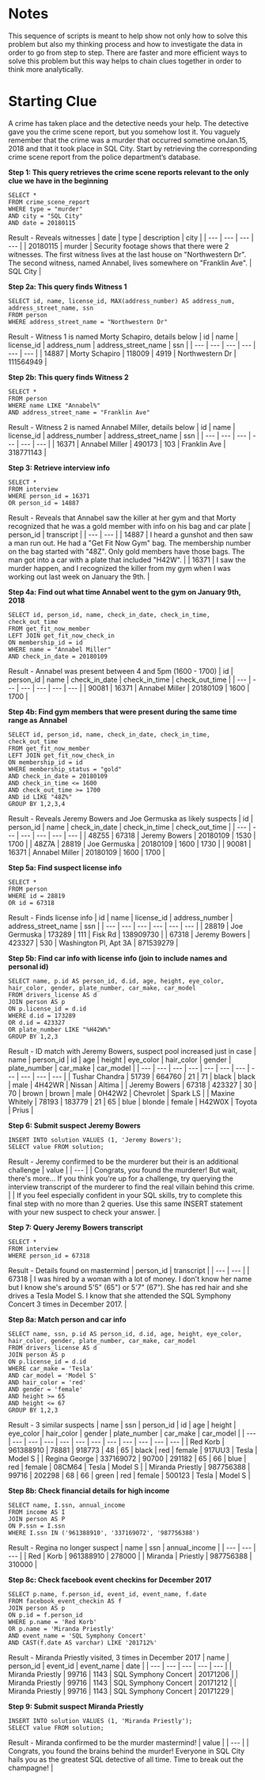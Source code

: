 # Notes
This sequence of scripts is meant to help show not only how to solve this problem but also my thinking process and how to investigate the data in order to go from step to step. There are faster and more efficient ways to solve this problem but this way helps to chain clues together in order to think more analytically.

# Starting Clue
A crime has taken place and the detective needs your help. The detective gave you the crime scene report, but you somehow lost it. 
You vaguely remember that the crime was a ​murder​ that occurred sometime on ​Jan.15, 2018​ and that it took place in ​SQL City​. Start by retrieving the corresponding crime scene report from the police department’s database.

**Step 1: This query retrieves the crime scene reports relevant to the only clue we have in the beginning**

```
SELECT *
FROM crime_scene_report
WHERE type = "murder"
AND city = "SQL City"
AND date = 20180115
```
Result - Reveals witnesses
| date | type	| description |	city |
| --- | --- | --- | --- |
| 20180115 | murder | Security footage shows that there were 2 witnesses. The first witness lives at the last house on "Northwestern Dr". The second witness, named Annabel, lives somewhere on "Franklin Ave". | SQL City |


**Step 2a: This query finds Witness 1**

```
SELECT id, name, license_id, MAX(address_number) AS address_num, address_street_name, ssn
FROM person
WHERE address_street_name = "Northwestern Dr"
```
Result - Witness 1 is named Morty Schapiro, details below
| id	 | name	 | license_id	 | address_num	 | address_street_name	 | ssn |
| --- | --- | --- | --- | --- | --- |
| 14887 | Morty Schapiro | 118009 | 4919 | Northwestern Dr |	111564949 |

**Step 2b: This query finds Witness 2**

```
SELECT *
FROM person
WHERE name LIKE "Annabel%"
AND address_street_name = "Franklin Ave"
```
Result - Witness 2 is named Annabel Miller, details below
| id | name | license_id | address_number | address_street_name | ssn |
| --- | --- | --- | --- | --- | --- |
| 16371 | Annabel Miller | 490173 | 103 |	Franklin Ave | 318771143 |

**Step 3: Retrieve interview info**

```
SELECT *
FROM interview
WHERE person_id = 16371
OR person_id = 14887
```
Result - Reveals that Annabel saw the killer at her gym and that Morty recognized that he was a gold member with info on his bag and car plate
| person_id	| transcript |
| --- | --- |
| 14887 | I heard a gunshot and then saw a man run out. He had a "Get Fit Now Gym" bag. The membership number on the bag started with "48Z". Only gold members have those bags. The man got into a car with a plate that included "H42W". |
| 16371 | I saw the murder happen, and I recognized the killer from my gym when I was working out last week on January the 9th. |

**Step 4a: Find out what time Annabel went to the gym on January 9th, 2018**

```
SELECT id, person_id, name, check_in_date, check_in_time, check_out_time
FROM get_fit_now_member
LEFT JOIN get_fit_now_check_in
ON membership_id = id
WHERE name = "Annabel Miller"
AND check_in_date = 20180109
```
Result - Annabel was present between 4 and 5pm (1600 - 1700)
| id | person_id | name | check_in_date | check_in_time | check_out_time |
| --- | --- | --- | --- | --- | --- |
| 90081 | 16371 | Annabel Miller | 20180109 | 1600 | 1700 |

**Step 4b: Find gym members that were present during the same time range as Annabel**

```
SELECT id, person_id, name, check_in_date, check_in_time, check_out_time
FROM get_fit_now_member
LEFT JOIN get_fit_now_check_in
ON membership_id = id
WHERE membership_status = "gold"
AND check_in_date = 20180109
AND check_in_time <= 1600
AND check_out_time >= 1700
AND id LIKE "48Z%"
GROUP BY 1,2,3,4
```
Result - Reveals Jeremy Bowers and Joe Germuska as likely suspects
| id | person_id | name | check_in_date | check_in_time | check_out_time |
| --- | --- | --- | --- | --- | --- |
| 48Z55 | 67318 | Jeremy Bowers | 20180109 | 1530 | 1700 |
| 48Z7A | 28819 | Joe Germuska | 20180109 | 1600 | 1730 |
| 90081 | 16371 | Annabel Miller | 20180109 | 1600 | 1700 |

**Step 5a: Find suspect license info**

```
SELECT *
FROM person
WHERE id = 28819
OR id = 67318
```
Result - Finds license info
| id | name | license_id |	address_number |	address_street_name |	ssn |
| --- | --- | --- | --- | --- | --- |
| 28819 |	Joe Germuska |	173289 |	111 |	Fisk Rd |	138909730 |
| 67318 |	Jeremy Bowers |	423327 |	530 |	Washington Pl, Apt 3A |	871539279 |

**Step 5b: Find car info with license info (join to include names and personal id)**

```
SELECT name, p.id AS person_id, d.id, age, height, eye_color, hair_color, gender, plate_number, car_make, car_model 
FROM drivers_license AS d
JOIN person AS p
ON p.license_id = d.id
WHERE d.id = 173289
OR d.id = 423327
OR plate_number LIKE "%H42W%"
GROUP BY 1,2,3
```
Result - ID match with Jeremy Bowers, suspect pool increased just in case
| name |	person_id |	id |	age |	height |	eye_color |	hair_color |	gender |	plate_number |	car_make |	car_model |
| --- | --- | --- | --- | --- | --- | --- | --- | --- | --- | --- |
| Tushar Chandra |	51739 |	664760 |	21 |	71 |	black |	black |	male |	4H42WR |	Nissan |	Altima |
| Jeremy Bowers |	67318 |	423327 |	30 |	70 |	brown |	brown |	male |	0H42W2 |	Chevrolet |	Spark LS |
| Maxine Whitely |	78193 |	183779 |	21 |	65 |	blue |	blonde |	female |	H42W0X |	Toyota |	Prius |

**Step 6: Submit suspect Jeremy Bowers**

```
INSERT INTO solution VALUES (1, 'Jeremy Bowers');    
SELECT value FROM solution;
```
Result - Jeremy confirmed to be the murderer but their is an additional challenge
| value |
| --- |
| Congrats, you found the murderer! But wait, there's more... If you think you're up for a challenge, try querying the interview transcript of the murderer to find the real villain behind this crime. |
| If you feel especially confident in your SQL skills, try to complete this final step with no more than 2 queries. Use this same INSERT statement with your new suspect to check your answer. |

**Step 7: Query Jeremy Bowers transcript**

```
SELECT *
FROM interview
WHERE person_id = 67318
```
Result - Details found on mastermind
| person_id |	transcript |
| --- | --- |
| 67318 |	I was hired by a woman with a lot of money. I don't know her name but I know she's around 5'5" (65") or 5'7" (67"). She has red hair and she drives a Tesla Model S. I know that she attended the SQL Symphony Concert 3 times in December 2017. |

**Step 8a: Match person and car info**

```
SELECT name, ssn, p.id AS person_id, d.id, age, height, eye_color, hair_color, gender, plate_number, car_make, car_model 
FROM drivers_license AS d
JOIN person AS p
ON p.license_id = d.id
WHERE car_make = 'Tesla'
AND car_model = 'Model S'
AND hair_color = 'red'
AND gender = 'female'
AND height >= 65
AND height <= 67
GROUP BY 1,2,3
```
Result - 3 similar suspects
| name |	ssn | person_id |	id |	age |	height |	eye_color |	hair_color |	gender |	plate_number |	car_make |	car_model |
| --- | --- | --- | --- | --- | --- | --- | --- | --- | --- | --- | --- |
| Red Korb |	961388910 |	78881 |	918773 |	48 |	65 |	black |	red |	female |	917UU3 |	Tesla |	Model S |
| Regina George |	337169072 |	90700 |	291182 |	65 |	66 |	blue |	red |	female |	08CM64 |	Tesla |	Model S |
| Miranda Priestly |	987756388 |	99716 |	202298 |	68 |	66 |	green |	red |	female |	500123 |	Tesla |	Model S |

**Step 8b: Check financial details for high income**

```
SELECT name, I.ssn, annual_income
FROM income AS I
JOIN person AS P
ON P.ssn = I.ssn
WHERE I.ssn IN ('961388910', '337169072', '987756388')
```
Result - Regina no longer suspect
| name |	ssn |	annual_income |
| --- | --- | --- |
| Red | Korb |	961388910 |	278000 |
| Miranda | Priestly |	987756388 |	310000 |

**Step 8c: Check facebook event checkins for December 2017**

```
SELECT p.name, f.person_id, event_id, event_name, f.date
FROM facebook_event_checkin AS f
JOIN person AS p
ON p.id = f.person_id
WHERE p.name = 'Red Korb'
OR p.name = 'Miranda Priestly'
AND event_name = 'SQL Symphony Concert'
AND CAST(f.date AS varchar) LIKE '201712%'
```
Result - Miranda Priestly visited, 3 times in December 2017
| name |	person_id |	event_id |	event_name |	date |
| --- | --- | --- | --- | --- |
| Miranda Priestly |	99716 |	1143 |	SQL Symphony Concert |	20171206 |
| Miranda Priestly |	99716 |	1143 |	SQL Symphony Concert |	20171212 |
| Miranda Priestly |	99716 |	1143 |	SQL Symphony Concert |	20171229 |
 
**Step 9: Submit suspect Miranda Priestly**

```
INSERT INTO solution VALUES (1, 'Miranda Priestly');    
SELECT value FROM solution;
```
Result - Miranda confirmed to be the murder mastermind!
| value |
| --- |
| Congrats, you found the brains behind the murder! Everyone in SQL City hails you as the greatest SQL detective of all time. Time to break out the champagne! |
